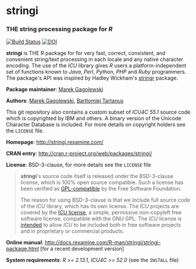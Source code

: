 # **stringi**

### THE string processing package for *R*

[![Build Status](https://travis-ci.org/Rexamine/stringi.svg?branch=master)](https://travis-ci.org/Rexamine/stringi)
[![DOI](https://zenodo.org/badge/6879/Rexamine/stringi.png)](http://dx.doi.org/10.5281/zenodo.12594)

**stringi** is THE *R* package for for very fast, correct, consistent,
and convenient string/text processing in each locale and any native
character encoding. The use of the *ICU* library gives *R* users a
platform-independent set of functions known to *Java*, *Perl*, *Python*,
*PHP* and *Ruby* programmers. The package's API was inspired by
Hadley Wickham's [stringr](http://cran.r-project.org/web/packages/stringr)
package.

**Package maintainer**: [Marek Gagolewski](http://gagolewski.rexamine.com/)

**Authors**: [Marek Gagolewski](http://gagolewski.rexamine.com/),
[Bartlomiej Tartanus](http://tartanus.rexamine.com/)

This git repository also contains a custom subset of *ICU4C 55.1* source code
which is copyrighted by IBM and others. A binary
version of the Unicode Character Database is included.
For more details on copyright holders see the `LICENSE` file.

**Homepage**: http://stringi.rexamine.com/

**CRAN entry**: http://cran.r-project.org/web/packages/stringi/

**License**: BSD-3-clause, for more details see the `LICENSE` file

> **stringi**'s source code itself is released under the BSD-3-clause license,
> which is 100% open source compatible. Such a license has been verified as 
> [GPL-compatible](http://en.wikipedia.org/wiki/BSD_licenses)
> by the Free Software Foundation.
>
> The reason for using BSD-3-clause is that we include full source
> code of the *ICU* library, which has its own license.
> The *ICU* projects are covered by the 
> [ICU license](http://source.icu-project.org/repos/icu/icu/trunk/license.html),
> a simple, permissive non-copyleft free software license, compatible with
> the GNU GPL. The *ICU* license is 
> [intended](http://userguide.icu-project.org/icufaq#TOC-How-is-the-ICU-licensed-)
> to allow *ICU* to be included both in free software projects 
> and in proprietary or commercial products.

**Online manual**: http://docs.rexamine.com/R-man/stringi/stringi-package.html 
[for a recent development version]

**System requirements**: *R >= 2.13.1*, *ICU4C >= 52.0* (see the `INSTALL` file)

